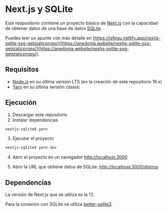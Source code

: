 # Next.js y SQLite

Este respositorio contiene un proyecto básico de [Next.js](https://nextjs.org/) con la capacidad de obtener datos de una base de datos [SQLite](https://sqlite.org/).

Puedes leer un apunte con más detalle en [https://isfegu.netlify.app/nextjs-sqlite-ssg-getstaticprops]([https://anedonia.website/nextjs-sqlite-ssg-getstaticprops/](https://anedonia.website/nextjs-sqlite-ssg-getstaticprops/).

## Requisitos

* [Node.js](https://nodejs.org) en su última versión LTS (en la creación de este repositorio 16.x)
* [Yarn](https://classic.yarnpkg.com/) en su última versión _classic_

## Ejecución

1. Descargar este repositorio
2. Instalar dependencias
```bash
nextjs-sqlite$ yarn
```
3. Ejecutar el proyecto
```bash
nextjs-sqlite$ yarn dev
```
4. Abrir el proyecto en un navegador [http://localhost:3000](http://localhost:3000)

5. Abrir la URL que obtiene datos de SQLite: [http://localhost:3000/distros](http://localhost:3000/distros)

## Dependencias

La versión de Next.js que se utiliza es la 12.

Para la conexión con SQLite se utiliza [better-sqlite3](https://github.com/JoshuaWise/better-sqlite3).
